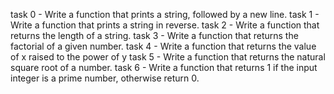 task 0 - Write a function that prints a string, followed by a new line.
task 1 - Write a function that prints a string in reverse.
task 2 - Write a function that returns the length of a string.
task 3 - Write a function that returns the factorial of a given number.
task 4 - Write a function that returns the value of x raised to the power of y
task 5 - Write a function that returns the natural square root of a number.
task 6 - Write a function that returns 1 if the input integer is a prime number, otherwise return 0.

